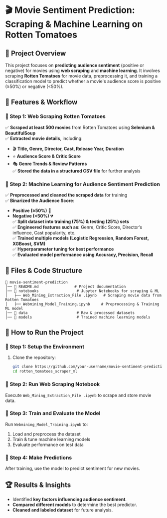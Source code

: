 # 🎬 Movie Sentiment Prediction: Scraping & Machine Learning on Rotten Tomatoes

## 📌 Project Overview
This project focuses on **predicting audience sentiment** (positive or negative) for movies using **web scraping** and **machine learning**. It involves scraping **Rotten Tomatoes** for movie data, preprocessing it, and training a classification model to predict whether a movie's audience score is positive (≥50%) or negative (<50%).

## 🚀 Features & Workflow

### **📌 Step 1: Web Scraping Rotten Tomatoes**  
✅ **Scraped at least 500 movies** from Rotten Tomatoes using **Selenium & BeautifulSoup**  
✅ **Extracted movie details**, including:  
   - 🎬 **Title, Genre, Director, Cast, Release Year, Duration**  
   - ⭐ **Audience Score & Critic Score**  
   - 🎭 **Genre Trends & Review Patterns**  
✅ **Stored the data in a structured CSV file** for further analysis  

### **📌 Step 2: Machine Learning for Audience Sentiment Prediction**  
✅ **Preprocessed and cleaned the scraped data** for training  
✅ **Binarized the Audience Score**:  
   - **Positive (≥50%)** 🎉  
   - **Negative (<50%)** 💔  
✅ **Split dataset into training (75%) & testing (25%) sets**  
✅ **Engineered features such as:** Genre, Critic Score, Director’s influence, Cast popularity, etc.  
✅ **Trained multiple models (Logistic Regression, Random Forest, XGBoost, SVM)**  
✅ **Hyperparameter tuning for best performance**  
✅ **Evaluated model performance using Accuracy, Precision, Recall**  

## 📂 Files & Code Structure
```
📂 movie-sentiment-prediction
│── 📄 README.md                # Project documentation
│── 📂 notebooks                 # Jupyter Notebooks for scraping & ML
│   ├── Web_Mining_Extraction_File .ipynb   # Scraping movie data from Rotten Tomatoes
│   ├── Webmining_Model_Training.ipynb     # Preprocessing & Training ML model
│── 📂 data                      # Raw & processed datasets
│── 📂 models                    # Trained machine learning models
```

## 🎯 How to Run the Project

### **📌 Step 1: Setup the Environment**
1. Clone the repository:  
   ```bash
   git clone https://github.com/your-username/movie-sentiment-prediction.git
   cd rotten_tomatoes_scraper_ml
   ```

### **📌 Step 2: Run Web Scraping Notebook**
Execute `Web_Mining_Extraction_File .ipynb` to scrape and store movie data.

### **📌 Step 3: Train and Evaluate the Model**
Run `Webmining_Model_Training.ipynb` to:  
1. Load and preprocess the dataset  
2. Train & tune machine learning models  
3. Evaluate performance on test data  

### **📌 Step 4: Make Predictions**
After training, use the model to predict sentiment for new movies.

## 🏆 Results & Insights  
- Identified **key factors influencing audience sentiment**.  
- **Compared different models** to determine the best predictor.  
- **Cleaned and labeled dataset** for future analysis.  
